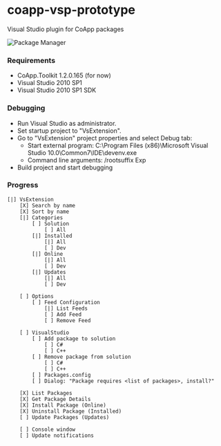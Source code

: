 coapp-vsp-prototype
===================

Visual Studio plugin for CoApp packages

![Package Manager](coapp-vsp-prototype/raw/master/pkgmgr.png)

### Requirements

- CoApp.Toolkit 1.2.0.165 (for now)
- Visual Studio 2010 SP1
- Visual Studio 2010 SP1 SDK

### Debugging

- Run Visual Studio as administrator.
- Set startup project to "VsExtension".
- Go to "VsExtension" project properties and select Debug tab:
	- Start external program: C:\Program Files (x86)\Microsoft Visual Studio 10.0\Common7\IDE\devenv.exe
	- Command line arguments: /rootsuffix Exp
- Build project and start debugging

### Progress

	[|] VsExtension
		[X] Search by name
		[X] Sort by name
		[|] Categories
			[ ] Solution
				[ ] All
			[|] Installed
				[|] All
				[ ] Dev
			[|] Online
				[|] All
				[ ] Dev
			[|] Updates
				[|] All
				[ ] Dev
	
		[ ] Options
			[ ] Feed Configuration
				[|] List Feeds
				[ ] Add Feed
				[ ] Remove Feed
		
		[ ] VisualStudio
			[ ] Add package to solution
				[ ] C#
				[ ] C++
			[ ] Remove package from solution
				[ ] C#
				[ ] C++
			[ ] Packages.config
			[ ] Dialog: "Package requires <list of packages>, install?"

		[X] List Packages
		[X] Get Package Details
		[X] Install Package (Online)
		[X] Uninstall Package (Installed)
		[ ] Update Packages (Updates)
	
		[ ] Console window
		[ ] Update notifications
    

